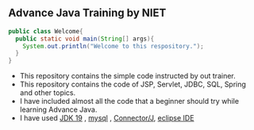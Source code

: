 ## Advance Java Training by NIET

```java
public class Welcome{
  public static void main(String[] args){
    System.out.println("Welcome to this respository.");
  }
}
```
* This repository contains the simple code instructed by out trainer.
* This repository contains the code of JSP, Servlet, JDBC, SQL, Spring and other topics.
* I have included almost all the code that a beginner should try while learning Advance Java.
* I have used [JDK 19](https://download.oracle.com/java/19/latest/jdk-19_windows-x64_bin.msi) , [mysql](https://dev.mysql.com/downloads/installer/) , [Connector/J](https://dev.mysql.com/downloads/connector/j/), [eclipse IDE](https://www.eclipse.org/downloads/packages/installer)
